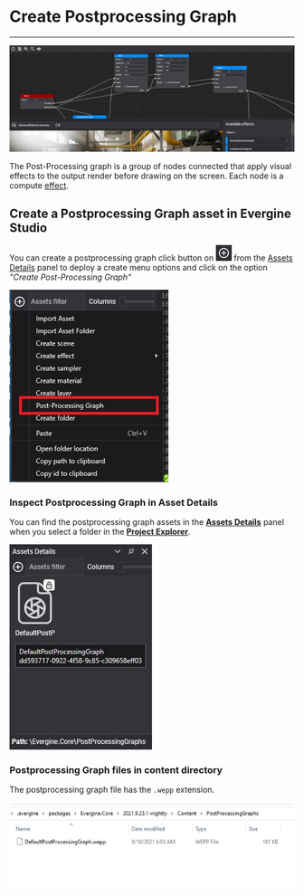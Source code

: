 # Create Postprocessing Graph
---
![Postprocessing header](images/PostProcessingGraph.jpg)

The Post-Processing graph is a group of nodes connected that apply visual effects to the output render before drawing on the screen. Each node is a compute [effect](../effects/index.md). 

## Create a Postprocessing Graph asset in Evergine Studio
You can create a postprocessing graph click button on ![Plus Icon](../images/plusIcon.jpg) from the [Assets Details](../../evergine_studio/interface.md) panel to deploy a create menu options and click on the option _"Create Post-Processing Graph"_

![Create new postprocessing graph menu option](images/AssetsDetailsMenu.jpg)

### Inspect Postprocessing Graph in Asset Details
You can find the postprocessing graph assets in the [**Assets Details**](../../evergine_studio/interface.md) panel when you select a folder in the [**Project Explorer**](../../evergine_studio/interface.md).

![Postprocessing Graph asset](images/postProcessinGraphAsset.jpg)

### Postprocessing Graph files in content directory
The postprocessing graph file has the `.wepp` extension.

![Postprocessing Graph file](images/postProcessingGraphFile.jpg)
